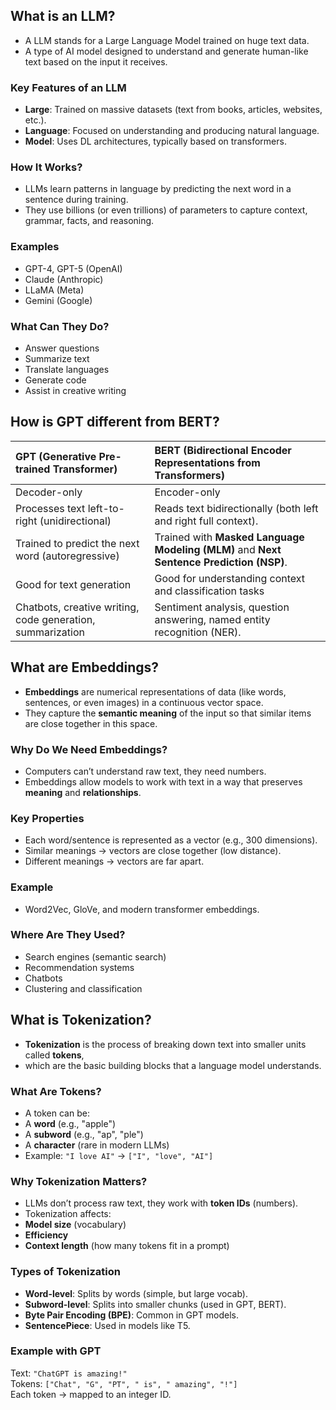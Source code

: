 ## What is an LLM?
- A LLM stands for a Large Language Model trained on huge text data.
- A type of AI model designed to understand and generate human-like text based on the input it receives.

### Key Features of an LLM
- **Large**: Trained on massive datasets (text from books, articles, websites, etc.).
- **Language**: Focused on understanding and producing natural language.
- **Model**: Uses DL architectures, typically based on transformers.

### How It Works?
- LLMs learn patterns in language by predicting the next word in a sentence during training.
- They use billions (or even trillions) of parameters to capture context, grammar, facts, and reasoning.

### Examples
- GPT-4, GPT-5 (OpenAI)
- Claude (Anthropic)
- LLaMA (Meta)
- Gemini (Google)

### What Can They Do?
- Answer questions
- Summarize text
- Translate languages
- Generate code
- Assist in creative writing
 
## How is GPT different from BERT?

GPT (Generative Pre-trained Transformer) | BERT (Bidirectional Encoder Representations from Transformers)
:--- | :---   
Decoder-only | Encoder-only 
Processes text left-to-right (unidirectional) | Reads text bidirectionally (both left and right full context).
Trained to predict the next word (autoregressive) | Trained with **Masked Language Modeling (MLM)** and **Next Sentence Prediction (NSP)**.
Good for text generation | Good for understanding context and classification tasks
Chatbots, creative writing, code generation, summarization | Sentiment analysis, question answering, named entity recognition (NER).

## What are Embeddings? 

- **Embeddings** are numerical representations of data (like words, sentences, or even images) in a continuous vector space.
- They capture the **semantic meaning** of the input so that similar items are close together in this space.

### Why Do We Need Embeddings?
- Computers can’t understand raw text, they need numbers.
- Embeddings allow models to work with text in a way that preserves **meaning** and **relationships**.

### Key Properties
- Each word/sentence is represented as a vector (e.g., 300 dimensions).
- Similar meanings → vectors are close together (low distance).
- Different meanings → vectors are far apart.

### Example
- Word2Vec, GloVe, and modern transformer embeddings.

### Where Are They Used?
- Search engines (semantic search)
- Recommendation systems
- Chatbots
- Clustering and classification

## What is Tokenization?
- **Tokenization** is the process of breaking down text into smaller units called **tokens**,
- which are the basic building blocks that a language model understands.

### What Are Tokens?
- A token can be:
- A **word** (e.g., "apple")
- A **subword** (e.g., "ap", "ple")
- A **character** (rare in modern LLMs)
- Example:  `"I love AI"` → `["I", "love", "AI"]`

### Why Tokenization Matters?
- LLMs don’t process raw text, they work with **token IDs** (numbers).
- Tokenization affects:
- **Model size** (vocabulary)
- **Efficiency**
- **Context length** (how many tokens fit in a prompt)

### Types of Tokenization
- **Word-level**: Splits by words (simple, but large vocab).
- **Subword-level**: Splits into smaller chunks (used in GPT, BERT).
- **Byte Pair Encoding (BPE)**: Common in GPT models.
- **SentencePiece**: Used in models like T5.

### Example with GPT
Text: `"ChatGPT is amazing!"`  
Tokens: `["Chat", "G", "PT", " is", " amazing", "!"]`  
Each token → mapped to an integer ID.

